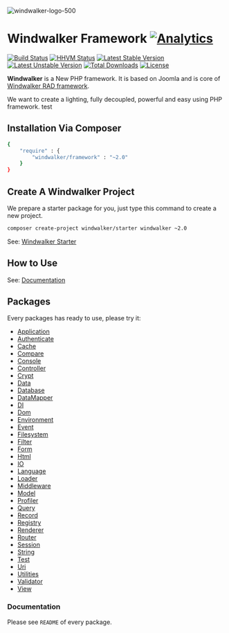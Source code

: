 ![windwalker-logo-500](https://cloud.githubusercontent.com/assets/1639206/2870854/176b987a-d2e4-11e3-8be6-9f70304a8499.png)

# Windwalker Framework   [![Analytics](https://ga-beacon.appspot.com/UA-48372917-1/windwalker/readme)](https://github.com/igrigorik/ga-beacon)

[![Build Status](https://travis-ci.org/ventoviro/windwalker.svg?branch=staging)](https://travis-ci.org/ventoviro/windwalker) 
[![HHVM Status](http://hhvm.h4cc.de/badge/windwalker/framework.svg)](http://hhvm.h4cc.de/package/windwalker/framework) 
[![Latest Stable Version](https://poser.pugx.org/windwalker/framework/version.svg)](https://packagist.org/packages/windwalker/framework) 
[![Latest Unstable Version](https://poser.pugx.org/windwalker/framework/v/unstable.svg)](//packagist.org/packages/windwalker/framework) 
[![Total Downloads](https://poser.pugx.org/windwalker/framework/downloads.svg)](https://packagist.org/packages/windwalker/framework) 
[![License](https://poser.pugx.org/windwalker/framework/license.svg)](https://packagist.org/packages/windwalker/framework)

**Windwalker** is a New PHP framework. It is based on Joomla and is core of [Windwalker RAD framework](https://github.com/ventoviro/windwalker-joomla-rad).

We want to create a lighting, fully decoupled, powerful and easy using PHP framework.
test
## Installation Via Composer

``` bash
{
    "require" : {
        "windwalker/framework" : "~2.0"
    }
}
```

## Create A Windwalker Project

We prepare a starter package for you, just type this command to create a new project.

``` bash
composer create-project windwalker/starter windwalker ~2.0
```

See: [Windwalker Starter](https://github.com/ventoviro/windwalker-starter)

## How to Use

See: [Documentation](http://windwalker.io/documentation/start/getting-started.html)

## Packages

Every packages has ready to use, please try it:

- [Application](https://github.com/ventoviro/windwalker-application)
- [Authenticate](https://github.com/ventoviro/windwalker-authenticate)
- [Cache](https://github.com/ventoviro/windwalker-cache)
- [Compare](https://github.com/ventoviro/windwalker-compare)
- [Console](https://github.com/ventoviro/windwalker-console)
- [Controller](https://github.com/ventoviro/windwalker-controller)
- [Crypt](https://github.com/ventoviro/windwalker-crypt)
- [Data](https://github.com/ventoviro/windwalker-data)
- [Database](https://github.com/ventoviro/windwalker-database)
- [DataMapper](https://github.com/ventoviro/windwalker-datamapper)
- [DI](https://github.com/ventoviro/windwalker-di)
- [Dom](https://github.com/ventoviro/windwalker-dom)
- [Environment](https://github.com/ventoviro/windwalker-environment)
- [Event](https://github.com/ventoviro/windwalker-event)
- [Filesystem](https://github.com/ventoviro/windwalker-filesystem)
- [Filter](https://github.com/ventoviro/windwalker-filter)
- [Form](https://github.com/ventoviro/windwalker-form)
- [Html](https://github.com/ventoviro/windwalker-html)
- [IO](https://github.com/ventoviro/windwalker-io)
- [Language](https://github.com/ventoviro/windwalker-language)
- [Loader](https://github.com/ventoviro/windwalker-loader)
- [Middleware](https://github.com/ventoviro/windwalker-middleware)
- [Model](https://github.com/ventoviro/windwalker-model)
- [Profiler](https://github.com/ventoviro/windwalker-profiler)
- [Query](https://github.com/ventoviro/windwalker-query)
- [Record](https://github.com/ventoviro/windwalker-record)
- [Registry](https://github.com/ventoviro/windwalker-registry)
- [Renderer](https://github.com/ventoviro/windwalker-renderer)
- [Router](https://github.com/ventoviro/windwalker-router)
- [Session](https://github.com/ventoviro/windwalker-session)
- [String](https://github.com/ventoviro/windwalker-string)
- [Test](https://github.com/ventoviro/windwalker-test)
- [Uri](https://github.com/ventoviro/windwalker-uri)
- [Utilities](https://github.com/ventoviro/windwalker-utilities)
- [Validator](https://github.com/ventoviro/windwalker-validator)
- [View](https://github.com/ventoviro/windwalker-view)

### Documentation

Please see `README` of every package.
